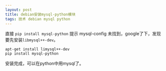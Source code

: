```yaml
---
layout: post
title: debian安装mysql-python模块
tags: 技术 debian mysql python
---
```

直接 `pip install mysql-python` 提示 mysql-config 未找到，google了下，发现要先安装`libmysql++-dev`。

    apt-get install limysql++-dev
    pip install mysql-python

安装完成，可以在python中用mysql了。
